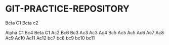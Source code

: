 # GIT-PRACTICE-REPOSITORY
Beta C1
Beta c2

Alpha C1
Bc4
Beta C1
Ac2
Bc6
Bc3
Ac3
Ac3
Ac4
Bc5
Ac5
Ac5
Ac6
Ac7
Ac8
Ac9
Ac10
Ac11
Ac12
bc7
bc8
bc9
bc10
bc11